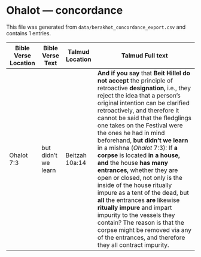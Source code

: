 # Ohalot — concordance

This file was generated from `data/berakhot_concordance_export.csv` and contains 1 entries.

| Bible Verse Location | Bible Verse Text | Talmud Location | Talmud Full text |
|---|---|---|---|
| Ohalot 7:3 | but didn’t we learn | Beitzah 10a:14 | <b>And if you say</b> that <b>Beit Hillel do not accept</b> the principle of retroactive <b>designation,</b> i.e., they reject the idea that a person’s original intention can be clarified retroactively, and therefore it cannot be said that the fledglings one takes on the Festival were the ones he had in mind beforehand, <b>but didn’t we learn</b> in a mishna (<i>Ohalot</i> 7:3): If <b>a corpse</b> is located <b>in a house, and</b> the house <b>has many entrances,</b> whether they are open or closed, not only is the inside of the house ritually impure as a tent of the dead, but <b>all</b> the entrances <b>are</b> likewise <b>ritually impure</b> and impart impurity to the vessels they contain? The reason is that the corpse might be removed via any of the entrances, and therefore they all contract impurity. |
